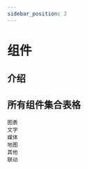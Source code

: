 ```yaml
---
sidebar_position: 2
---
```


# 组件  

## 介绍  

## 所有组件集合表格

    图表
    文字
    媒体
    地图
    其他
    联动